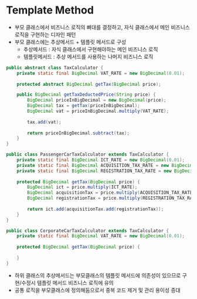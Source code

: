 # Template Method
* 부모 클래스에서 비즈니스 로직의 뼈대를 결정하고, 자식 클래스에서 메인 비즈니스 로직을 구현하는 디자인 패턴
* 부모 클래스에는 추상메서드 + 템플릿 메서드로 구성
    * 추상메서드 : 자식 클래스에서 구현해야하는 메인 비즈니스 로직
    * 템플릿메서드 : 추상 메서드를 사용하는 나머지 비즈니스 로직

```java
public abstract class TaxCalculator {
    private static final BigDecimal VAT_RATE = new BigDecimal(0.01);
    
    protected abstract BigDecimal getTax(BigDecimal price);

    public BigDecimal getTaxDeductedPrice(String price) {
        BigDecimal priceInBigDecimal = new BigDecimal(price);
        BigDecimal tax = getTax(priceInBigDecimal);
        BigDecimal vat = priceInBigDecimal.multiply(VAT_RATE);
        
        tax.add(vat);
        
        return priceInBigDecimal.subtract(tax);
    }
}

public class PassengerCarTaxCalculator extends TaxCalculator {
    private static final BigDecimal ICT_RATE = new BigDecimal(0.01);
    private static final BigDecimal ACQUISITION_TAX_RATE = new BigDecimal(0.01);
    private static final BigDecimal REGISTRATION_TAX_RATE = new BigDecimal(0.01);
    
    protected BigDecimal getTax(BigDecimal price) {
        BigDecimal ict = price.multiply(ICT_RATE);
        BigDecimal acquisitionTax = price.multiply(ACQUISITION_TAX_RATE);
        BigDecimal registrationTax = price.multiply(REGISTRATION_TAX_RATE);
        
        return ict.add(acquisitionTax.add(registrationTax));
    }
}

public class CorporateCarTaxCalculator extends TaxCalculator {
    private static final BigDecimal VAT_RATE = new BigDecimal(0.01);
    
    protected BigDecimal getTax(BigDecimal price) {
        
    }
}
```
* 하위 클래스의 추상메서드는 부모클래스의 템플릿 메서드에 의존성이 있으므로 구현/수정시 템플릿 메서드 비즈니스 로직에 유의
* 공통 로직을 부모클래스에 정의해둠으로서 중복 코드 제거 및 관리 용이성 증대
